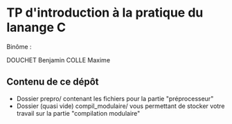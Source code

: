 # TP d'introduction à la pratique du lanange C


Binôme :

DOUCHET Benjamin
COLLE Maxime 



## Contenu de ce dépôt

 * Dossier prepro/ contenant les fichiers pour la partie "préprocesseur"
 * Dossier (quasi vide) compil_modulaire/ vous permettant de stocker votre travail sur la partie "compilation modulaire"

